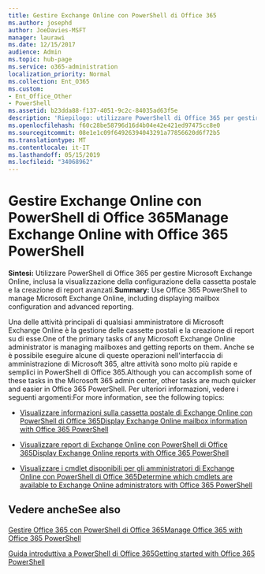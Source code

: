 ```yaml
---
title: Gestire Exchange Online con PowerShell di Office 365
ms.author: josephd
author: JoeDavies-MSFT
manager: laurawi
ms.date: 12/15/2017
audience: Admin
ms.topic: hub-page
ms.service: o365-administration
localization_priority: Normal
ms.collection: Ent_O365
ms.custom:
- Ent_Office_Other
- PowerShell
ms.assetid: b23dda88-f137-4051-9c2c-84035ad63f5e
description: 'Riepilogo: utilizzare PowerShell di Office 365 per gestire Microsoft Exchange Online, inclusa la visualizzazione della configurazione della cassetta postale e la creazione di report avanzati.'
ms.openlocfilehash: f60c28be58796d16d4b04e42e421ed97475cc8e0
ms.sourcegitcommit: 08e1e1c09f64926394043291a77856620d6f72b5
ms.translationtype: MT
ms.contentlocale: it-IT
ms.lasthandoff: 05/15/2019
ms.locfileid: "34068962"
---
```

# <a name="manage-exchange-online-with-office-365-powershell"></a><span data-ttu-id="119d6-103">Gestire Exchange Online con PowerShell di Office 365</span><span class="sxs-lookup"><span data-stu-id="119d6-103">Manage Exchange Online with Office 365 PowerShell</span></span>

 <span data-ttu-id="119d6-104">**Sintesi:** Utilizzare PowerShell di Office 365 per gestire Microsoft Exchange Online, inclusa la visualizzazione della configurazione della cassetta postale e la creazione di report avanzati.</span><span class="sxs-lookup"><span data-stu-id="119d6-104">**Summary:** Use Office 365 PowerShell to manage Microsoft Exchange Online, including displaying mailbox configuration and advanced reporting.</span></span>
  
<span data-ttu-id="119d6-105">Una delle attività principali di qualsiasi amministratore di Microsoft Exchange Online è la gestione delle cassette postali e la creazione di report su di esse.</span><span class="sxs-lookup"><span data-stu-id="119d6-105">One of the primary tasks of any Microsoft Exchange Online administrator is managing mailboxes and getting reports on them.</span></span> <span data-ttu-id="119d6-106">Anche se è possibile eseguire alcune di queste operazioni nell'interfaccia di amministrazione di Microsoft 365, altre attività sono molto più rapide e semplici in PowerShell di Office 365.</span><span class="sxs-lookup"><span data-stu-id="119d6-106">Although you can accomplish some of these tasks in the Microsoft 365 admin center, other tasks are much quicker and easier in Office 365 PowerShell.</span></span> <span data-ttu-id="119d6-107">Per ulteriori informazioni, vedere i seguenti argomenti:</span><span class="sxs-lookup"><span data-stu-id="119d6-107">For more information, see the following topics:</span></span>
  
- [<span data-ttu-id="119d6-108">Visualizzare informazioni sulla cassetta postale di Exchange Online con PowerShell di Office 365</span><span class="sxs-lookup"><span data-stu-id="119d6-108">Display Exchange Online mailbox information with Office 365 PowerShell</span></span>](https://technet.microsoft.com/en-us/library/mt771881%28v=exchg.160%29.aspx)
    
- [<span data-ttu-id="119d6-109">Visualizzare report di Exchange Online con PowerShell di Office 365</span><span class="sxs-lookup"><span data-stu-id="119d6-109">Display Exchange Online reports with Office 365 PowerShell</span></span>](https://technet.microsoft.com/en-us/library/mt771882%28v=exchg.160%29.aspx)
    
- [<span data-ttu-id="119d6-110">Visualizzare i cmdlet disponibili per gli amministratori di Exchange Online con PowerShell di Office 365</span><span class="sxs-lookup"><span data-stu-id="119d6-110">Determine which cmdlets are available to Exchange Online administrators with Office 365 PowerShell</span></span>](https://technet.microsoft.com/en-us/library/mt771883%28v=exchg.160%29.aspx)
    
## <a name="see-also"></a><span data-ttu-id="119d6-111">Vedere anche</span><span class="sxs-lookup"><span data-stu-id="119d6-111">See also</span></span>

#### 

[<span data-ttu-id="119d6-112">Gestire Office 365 con PowerShell di Office 365</span><span class="sxs-lookup"><span data-stu-id="119d6-112">Manage Office 365 with Office 365 PowerShell</span></span>](manage-office-365-with-office-365-powershell.md)
  
[<span data-ttu-id="119d6-113">Guida introduttiva a PowerShell di Office 365</span><span class="sxs-lookup"><span data-stu-id="119d6-113">Getting started with Office 365 PowerShell</span></span>](getting-started-with-office-365-powershell.md)


